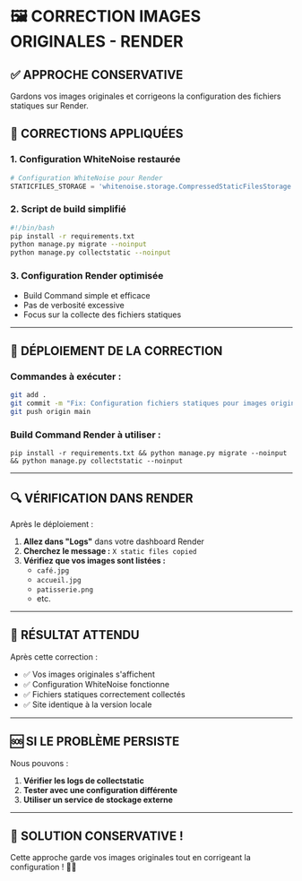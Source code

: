 # 🖼️ CORRECTION IMAGES ORIGINALES - RENDER

## ✅ APPROCHE CONSERVATIVE

Gardons vos images originales et corrigeons la configuration des fichiers statiques sur Render.

## 🔧 CORRECTIONS APPLIQUÉES

### **1. Configuration WhiteNoise restaurée**
```python
# Configuration WhiteNoise pour Render
STATICFILES_STORAGE = 'whitenoise.storage.CompressedStaticFilesStorage'
```

### **2. Script de build simplifié**
```bash
#!/bin/bash
pip install -r requirements.txt
python manage.py migrate --noinput
python manage.py collectstatic --noinput
```

### **3. Configuration Render optimisée**
- Build Command simple et efficace
- Pas de verbosité excessive
- Focus sur la collecte des fichiers statiques

---

## 🚀 DÉPLOIEMENT DE LA CORRECTION

### **Commandes à exécuter :**

```bash
git add .
git commit -m "Fix: Configuration fichiers statiques pour images originales"
git push origin main
```

### **Build Command Render à utiliser :**

```
pip install -r requirements.txt && python manage.py migrate --noinput && python manage.py collectstatic --noinput
```

---

## 🔍 VÉRIFICATION DANS RENDER

Après le déploiement :

1. **Allez dans "Logs"** dans votre dashboard Render
2. **Cherchez le message :** `X static files copied`
3. **Vérifiez que vos images sont listées :**
   - `café.jpg`
   - `accueil.jpg`
   - `patisserie.png`
   - etc.

---

## 🎯 RÉSULTAT ATTENDU

Après cette correction :
- ✅ Vos images originales s'affichent
- ✅ Configuration WhiteNoise fonctionne
- ✅ Fichiers statiques correctement collectés
- ✅ Site identique à la version locale

---

## 🆘 SI LE PROBLÈME PERSISTE

Nous pouvons :
1. **Vérifier les logs de collectstatic**
2. **Tester avec une configuration différente**
3. **Utiliser un service de stockage externe**

---

## 🎉 SOLUTION CONSERVATIVE !

Cette approche garde vos images originales tout en corrigeant la configuration ! 🚀📸
